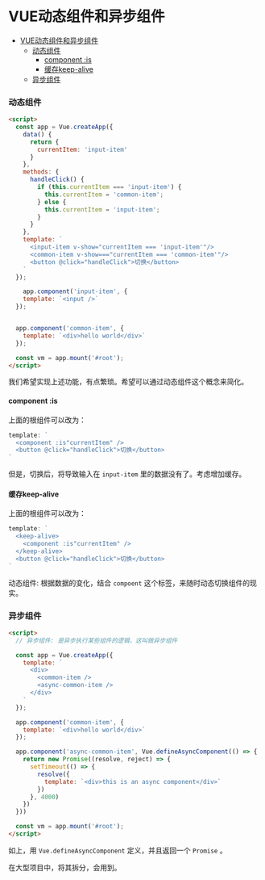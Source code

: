 # VUE动态组件和异步组件

<!-- @import "[TOC]" {cmd="toc" depthFrom=1 depthTo=6 orderedList=false} -->

<!-- code_chunk_output -->

- [VUE动态组件和异步组件](#vue动态组件和异步组件)
    - [动态组件](#动态组件)
      - [component :is](#component-is)
      - [缓存keep-alive](#缓存keep-alive)
    - [异步组件](#异步组件)

<!-- /code_chunk_output -->

### 动态组件
```html
<script>
  const app = Vue.createApp({
    data() {
      return {
        currentItem: 'input-item'
      }
    },
    methods: {
      handleClick() {
        if (this.currentItem === 'input-item') {
          this.currentItem = 'common-item';
        } else {
          this.currentItem = 'input-item';
        }
      }
    },
    template: `
      <input-item v-show="currentItem === 'input-item'"/>
      <common-item v-show==="currentItem === 'common-item'"/>
      <button @click="handleClick">切换</button>
    `
  });

    app.component('input-item', {
    template: `<input />`
  });


  app.component('common-item', {
    template: `<div>hello world</div>`
  });

  const vm = app.mount('#root');
</script>
```

我们希望实现上述功能，有点繁琐。希望可以通过动态组件这个概念来简化。

#### component :is
上面的根组件可以改为：
```js
template: `
  <component :is"currentItem" />
  <button @click="handleClick">切换</button>
`
```

但是，切换后，将导致输入在 `input-item` 里的数据没有了。考虑增加缓存。

#### 缓存keep-alive
上面的根组件可以改为：
```js
template: `
  <keep-alive>
    <component :is"currentItem" />
  </keep-alive>
  <button @click="handleClick">切换</button>
`
```

动态组件: 根据数据的变化，结合 `compoent` 这个标签，来随时动态切换组件的现实。

### 异步组件


```html
<script>
  // 异步组件: 是异步执行某些组件的逻辑，这叫做异步组件

  const app = Vue.createApp({
    template: `
      <div>
        <common-item />
        <async-common-item />
      </div>
    `
  });

  app.component('common-item', {
    template: `<div>hello world</div>`
  });

  app.component('async-common-item', Vue.defineAsyncComponent(() => {
    return new Promise((resolve, reject) => {
      setTimeout(() => {
        resolve({
          template: `<div>this is an async component</div>`
        })
      }, 4000)
    })
  }))

  const vm = app.mount('#root');
</script>
```

如上，用 `Vue.defineAsyncComponent` 定义，并且返回一个 `Promise` 。

在大型项目中，将其拆分，会用到。